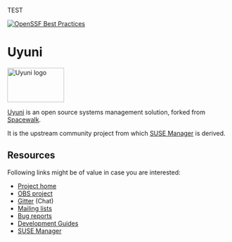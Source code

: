 TEST

[![OpenSSF Best Practices](https://bestpractices.coreinfrastructure.org/projects/6593/badge)](https://bestpractices.coreinfrastructure.org/projects/6593)

Uyuni
=====

<a href="https://www.uyuni-project.org/"><img src="https://www.uyuni-project.org/img/uyuni-logo.svg" width="129" height="78" alt="Uyuni logo" /></a>

[Uyuni](https://www.uyuni-project.org/) is an open source systems management solution, forked
from [Spacewalk](https://spacewalkproject.github.io/).

It is the upstream community project from which [SUSE Manager](https://www.suse.com/products/suse-manager/)
is derived.

Resources
---------

Following links might be of value in case you are interested:

  * [Project home](https://www.uyuni-project.org/)
  * [OBS project](https://build.opensuse.org/project/show/systemsmanagement:Uyuni:Master)
  * [Gitter](https://www.uyuni-project.org/pages/contact.html#Gitter) (Chat)
  * [Mailing lists](https://www.uyuni-project.org/pages/contact.html#ml)
  * [Bug reports](https://github.com/uyuni-project/uyuni/issues)
  * [Development Guides](https://github.com/uyuni-project/uyuni/wiki#development-guides)
  * [SUSE Manager](https://www.suse.com/products/suse-manager/)
